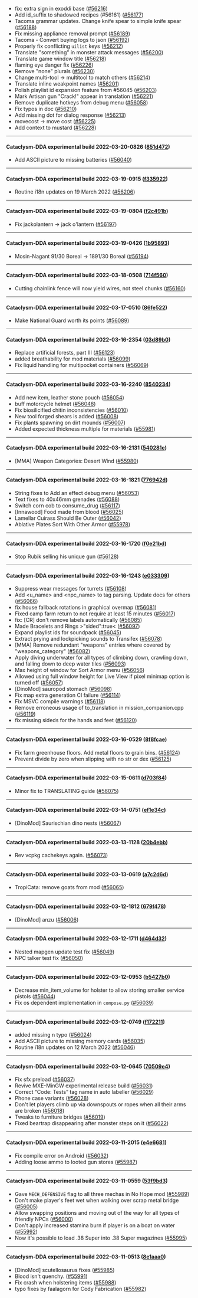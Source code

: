 * fix: extra sign in exoddi base ([#56216](https://github.com/CleverRaven/Cataclysm-DDA/pull/56216))
* Add id_suffix to shadowed recipes (#56161) ([#56177](https://github.com/CleverRaven/Cataclysm-DDA/pull/56177))
* Tacoma grammar updates. Change knife spear to simple knife spear ([#56188](https://github.com/CleverRaven/Cataclysm-DDA/pull/56188))
* Fix missing appliance removal prompt ([#56189](https://github.com/CleverRaven/Cataclysm-DDA/pull/56189))
* Tacoma - Convert buying logs to json ([#56192](https://github.com/CleverRaven/Cataclysm-DDA/pull/56192))
* Properly fix conflicting `uilist` keys ([#56212](https://github.com/CleverRaven/Cataclysm-DDA/pull/56212))
* Translate "something" in monster attack messages ([#56200](https://github.com/CleverRaven/Cataclysm-DDA/pull/56200))
* Translate game window title ([#56218](https://github.com/CleverRaven/Cataclysm-DDA/pull/56218))
* flaming eye danger fix ([#56226](https://github.com/CleverRaven/Cataclysm-DDA/pull/56226))
* Remove "none" plurals ([#56230](https://github.com/CleverRaven/Cataclysm-DDA/pull/56230))
* Change multi-tool → multitool to match others ([#56214](https://github.com/CleverRaven/Cataclysm-DDA/pull/56214))
* Translate inline weakpoint names ([#56201](https://github.com/CleverRaven/Cataclysm-DDA/pull/56201))
* Polish playlist id expansion feature from #56045 ([#56203](https://github.com/CleverRaven/Cataclysm-DDA/pull/56203))
* Mark Artisan gun "Crack!" appear in translation ([#56221](https://github.com/CleverRaven/Cataclysm-DDA/pull/56221))
* Remove duplicate hotkeys from debug menu ([#56058](https://github.com/CleverRaven/Cataclysm-DDA/pull/56058))
* Fix typos in doc ([#56210](https://github.com/CleverRaven/Cataclysm-DDA/pull/56210))
* Add missing dot for dialog response ([#56213](https://github.com/CleverRaven/Cataclysm-DDA/pull/56213))
* movecost → move cost ([#56225](https://github.com/CleverRaven/Cataclysm-DDA/pull/56225))
* Add context to mustard ([#56228](https://github.com/CleverRaven/Cataclysm-DDA/pull/56228))

---

#### Cataclysm-DDA experimental build 2022-03-20-0826 ([851d472](https://github.com/CleverRaven/Cataclysm-DDA/releases/tag/cdda-experimental-2022-03-20-0826))

* Add ASCII picture to missing batteries ([#56040](https://github.com/CleverRaven/Cataclysm-DDA/pull/56040))

---

#### Cataclysm-DDA experimental build 2022-03-19-0915 ([f335922](https://github.com/CleverRaven/Cataclysm-DDA/releases/tag/cdda-experimental-2022-03-19-0915))

* Routine i18n updates on 19 March 2022 ([#56206](https://github.com/CleverRaven/Cataclysm-DDA/pull/56206))

---

#### Cataclysm-DDA experimental build 2022-03-19-0804 ([f2c491b](https://github.com/CleverRaven/Cataclysm-DDA/releases/tag/cdda-experimental-2022-03-19-0804))

* Fix jackolantern → jack o'lantern ([#56197](https://github.com/CleverRaven/Cataclysm-DDA/pull/56197))

---

#### Cataclysm-DDA experimental build 2022-03-19-0426 ([1b95893](https://github.com/CleverRaven/Cataclysm-DDA/releases/tag/cdda-experimental-2022-03-19-0426))

* Mosin-Nagant 91/30 Boreal → 1891/30 Boreal ([#56194](https://github.com/CleverRaven/Cataclysm-DDA/pull/56194))

---

#### Cataclysm-DDA experimental build 2022-03-18-0508 ([714f560](https://github.com/CleverRaven/Cataclysm-DDA/releases/tag/cdda-experimental-2022-03-18-0508))

* Cutting chainlink fence will now yield wires, not steel chunks ([#56160](https://github.com/CleverRaven/Cataclysm-DDA/pull/56160))

---

#### Cataclysm-DDA experimental build 2022-03-17-0510 ([86fe522](https://github.com/CleverRaven/Cataclysm-DDA/releases/tag/cdda-experimental-2022-03-17-0510))

* Make National Guard worth its points ([#56089](https://github.com/CleverRaven/Cataclysm-DDA/pull/56089))

---

#### Cataclysm-DDA experimental build 2022-03-16-2354 ([03d89b0](https://github.com/CleverRaven/Cataclysm-DDA/releases/tag/cdda-experimental-2022-03-16-2354))

* Replace artificial forests, part III ([#56123](https://github.com/CleverRaven/Cataclysm-DDA/pull/56123))
* added breathability for mod materials ([#56099](https://github.com/CleverRaven/Cataclysm-DDA/pull/56099))
* Fix liquid handling for multipocket containers ([#56069](https://github.com/CleverRaven/Cataclysm-DDA/pull/56069))

---

#### Cataclysm-DDA experimental build 2022-03-16-2240 ([8540234](https://github.com/CleverRaven/Cataclysm-DDA/releases/tag/cdda-experimental-2022-03-16-2240))

* Add new item, leather stone pouch ([#56054](https://github.com/CleverRaven/Cataclysm-DDA/pull/56054))
* buff motorcycle helmet ([#56048](https://github.com/CleverRaven/Cataclysm-DDA/pull/56048))
* Fix biosilicified chitin inconsistencies ([#56010](https://github.com/CleverRaven/Cataclysm-DDA/pull/56010))
* New tool forged shears is added ([#56008](https://github.com/CleverRaven/Cataclysm-DDA/pull/56008))
* Fix plants spawning on dirt mounds ([#56007](https://github.com/CleverRaven/Cataclysm-DDA/pull/56007))
* Added expected thickness multiple for materials ([#55981](https://github.com/CleverRaven/Cataclysm-DDA/pull/55981))

---

#### Cataclysm-DDA experimental build 2022-03-16-2131 ([540281e](https://github.com/CleverRaven/Cataclysm-DDA/releases/tag/cdda-experimental-2022-03-16-2131))

* [MMA] Weapon Categories: Desert Wind ([#55980](https://github.com/CleverRaven/Cataclysm-DDA/pull/55980))

---

#### Cataclysm-DDA experimental build 2022-03-16-1821 ([776942d](https://github.com/CleverRaven/Cataclysm-DDA/releases/tag/cdda-experimental-2022-03-16-1821))

* String fixes to Add an effect debug menu ([#56053](https://github.com/CleverRaven/Cataclysm-DDA/pull/56053))
* Text fixes to 40x46mm grenades ([#56088](https://github.com/CleverRaven/Cataclysm-DDA/pull/56088))
* Switch corn cob to consume_drug ([#56117](https://github.com/CleverRaven/Cataclysm-DDA/pull/56117))
* [Innawood] Food made from blood ([#56025](https://github.com/CleverRaven/Cataclysm-DDA/pull/56025))
* Lamellar Cuirass Should Be Outer ([#56042](https://github.com/CleverRaven/Cataclysm-DDA/pull/56042))
* Ablative Plates Sort With Other Armor ([#55978](https://github.com/CleverRaven/Cataclysm-DDA/pull/55978))

---

#### Cataclysm-DDA experimental build 2022-03-16-1720 ([f0e21bd](https://github.com/CleverRaven/Cataclysm-DDA/releases/tag/cdda-experimental-2022-03-16-1720))

* Stop Rubik selling his unique gun ([#56128](https://github.com/CleverRaven/Cataclysm-DDA/pull/56128))

---

#### Cataclysm-DDA experimental build 2022-03-16-1243 ([e033309](https://github.com/CleverRaven/Cataclysm-DDA/releases/tag/cdda-experimental-2022-03-16-1243))

* Suppress wear messages for turrets ([#56108](https://github.com/CleverRaven/Cataclysm-DDA/pull/56108))
* Add <u_name> and <npc_name> to tag parsing. Update docs for others ([#56066](https://github.com/CleverRaven/Cataclysm-DDA/pull/56066))
* fix house fallback rotations in graphical overmap ([#56081](https://github.com/CleverRaven/Cataclysm-DDA/pull/56081))
* Fixed camp farm return to not require at least 15 minutes ([#56017](https://github.com/CleverRaven/Cataclysm-DDA/pull/56017))
* fix: [CR] don't remove labels automatically ([#56085](https://github.com/CleverRaven/Cataclysm-DDA/pull/56085))
* Made Bracelets and Rings >"sided":true< ([#56097](https://github.com/CleverRaven/Cataclysm-DDA/pull/56097))
* Expand playlist ids for soundpack ([#56045](https://github.com/CleverRaven/Cataclysm-DDA/pull/56045))
* Extract prying and lockpicking sounds to Transifex ([#56078](https://github.com/CleverRaven/Cataclysm-DDA/pull/56078))
* [MMA] Remove redundant "weapons" entries where covered by "weapons_category" ([#56082](https://github.com/CleverRaven/Cataclysm-DDA/pull/56082))
* Apply diving underwater for all types of climbing down, crawling down, and falling down to deep water tiles ([#56093](https://github.com/CleverRaven/Cataclysm-DDA/pull/56093))
* Max height of window for Sort Armor menu ([#56056](https://github.com/CleverRaven/Cataclysm-DDA/pull/56056))
* Allowed using full window height for Live View if pixel minimap option is turned off ([#56057](https://github.com/CleverRaven/Cataclysm-DDA/pull/56057))
* [DinoMod] sauropod stomach ([#56098](https://github.com/CleverRaven/Cataclysm-DDA/pull/56098))
* Fix map extra generation CI failure ([#56114](https://github.com/CleverRaven/Cataclysm-DDA/pull/56114))
* Fix MSVC compile warnings ([#56118](https://github.com/CleverRaven/Cataclysm-DDA/pull/56118))
* Remove erroneous usage of to_translation in mission_companion.cpp ([#56119](https://github.com/CleverRaven/Cataclysm-DDA/pull/56119))
* fix missing sideds for the hands and feet ([#56120](https://github.com/CleverRaven/Cataclysm-DDA/pull/56120))

---

#### Cataclysm-DDA experimental build 2022-03-16-0529 ([8f8fcae](https://github.com/CleverRaven/Cataclysm-DDA/releases/tag/cdda-experimental-2022-03-16-0529))

* Fix farm greenhouse floors. Add metal floors to grain bins. ([#56124](https://github.com/CleverRaven/Cataclysm-DDA/pull/56124))
* Prevent divide by zero when slipping with no str or dex ([#56125](https://github.com/CleverRaven/Cataclysm-DDA/pull/56125))

---

#### Cataclysm-DDA experimental build 2022-03-15-0611 ([d703f84](https://github.com/CleverRaven/Cataclysm-DDA/releases/tag/cdda-experimental-2022-03-15-0611))

* Minor fix to TRANSLATING guide ([#56075](https://github.com/CleverRaven/Cataclysm-DDA/pull/56075))

---

#### Cataclysm-DDA experimental build 2022-03-14-0751 ([ef1e34c](https://github.com/CleverRaven/Cataclysm-DDA/releases/tag/cdda-experimental-2022-03-14-0751))

* [DinoMod] Saurischian dino nests ([#56067](https://github.com/CleverRaven/Cataclysm-DDA/pull/56067))

---

#### Cataclysm-DDA experimental build 2022-03-13-1128 ([20b4ebb](https://github.com/CleverRaven/Cataclysm-DDA/releases/tag/cdda-experimental-2022-03-13-1128))

* Rev vcpkg cachekeys again. ([#56073](https://github.com/CleverRaven/Cataclysm-DDA/pull/56073))

---

#### Cataclysm-DDA experimental build 2022-03-13-0619 ([a7c2d6d](https://github.com/CleverRaven/Cataclysm-DDA/releases/tag/cdda-experimental-2022-03-13-0619))

* TropiCata: remove goats from mod ([#56065](https://github.com/CleverRaven/Cataclysm-DDA/pull/56065))

---

#### Cataclysm-DDA experimental build 2022-03-12-1812 ([679f478](https://github.com/CleverRaven/Cataclysm-DDA/releases/tag/cdda-experimental-2022-03-12-1812))

* [DinoMod] anzu ([#56006](https://github.com/CleverRaven/Cataclysm-DDA/pull/56006))

---

#### Cataclysm-DDA experimental build 2022-03-12-1711 ([d464d32](https://github.com/CleverRaven/Cataclysm-DDA/releases/tag/cdda-experimental-2022-03-12-1711))

* Nested mapgen update test fix ([#56049](https://github.com/CleverRaven/Cataclysm-DDA/pull/56049))
* NPC talker test fix ([#56050](https://github.com/CleverRaven/Cataclysm-DDA/pull/56050))

---

#### Cataclysm-DDA experimental build 2022-03-12-0953 ([b5427b0](https://github.com/CleverRaven/Cataclysm-DDA/releases/tag/cdda-experimental-2022-03-12-0953))

* Decrease min_item_volume for holster to allow storing smaller service pistols ([#56044](https://github.com/CleverRaven/Cataclysm-DDA/pull/56044))
* Fix os dependent implementation in `compose.py` ([#56039](https://github.com/CleverRaven/Cataclysm-DDA/pull/56039))

---

#### Cataclysm-DDA experimental build 2022-03-12-0749 ([f172211](https://github.com/CleverRaven/Cataclysm-DDA/releases/tag/cdda-experimental-2022-03-12-0749))

* added missing n typo ([#56024](https://github.com/CleverRaven/Cataclysm-DDA/pull/56024))
* Add ASCII picture to missing memory cards ([#56035](https://github.com/CleverRaven/Cataclysm-DDA/pull/56035))
* Routine i18n updates on 12 March 2022 ([#56046](https://github.com/CleverRaven/Cataclysm-DDA/pull/56046))

---

#### Cataclysm-DDA experimental build 2022-03-12-0645 ([70509e4](https://github.com/CleverRaven/Cataclysm-DDA/releases/tag/cdda-experimental-2022-03-12-0645))

* Fix sfx preload ([#56037](https://github.com/CleverRaven/Cataclysm-DDA/pull/56037))
* Revive MXE-MinGW experimental release build ([#56031](https://github.com/CleverRaven/Cataclysm-DDA/pull/56031))
* Correct “Code: Tests” tag name in auto labeller ([#56029](https://github.com/CleverRaven/Cataclysm-DDA/pull/56029))
* Phone case variants ([#56028](https://github.com/CleverRaven/Cataclysm-DDA/pull/56028))
* Don't let players climb up via downspouts or ropes when all their arms are broken ([#56018](https://github.com/CleverRaven/Cataclysm-DDA/pull/56018))
* Tweaks to furniture bridges ([#56019](https://github.com/CleverRaven/Cataclysm-DDA/pull/56019))
* Fixed beartrap disappearing after monster steps on it ([#56022](https://github.com/CleverRaven/Cataclysm-DDA/pull/56022))

---

#### Cataclysm-DDA experimental build 2022-03-11-2015 ([e4e6681](https://github.com/CleverRaven/Cataclysm-DDA/releases/tag/cdda-experimental-2022-03-11-2015))

* Fix compile error on Android ([#56032](https://github.com/CleverRaven/Cataclysm-DDA/pull/56032))
* Adding loose ammo to looted gun stores ([#55987](https://github.com/CleverRaven/Cataclysm-DDA/pull/55987))

---

#### Cataclysm-DDA experimental build 2022-03-11-0559 ([53f9bd3](https://github.com/CleverRaven/Cataclysm-DDA/releases/tag/cdda-experimental-2022-03-11-0559))

* Gave `MECH_DEFENSIVE` flag to all three mechas in No Hope mod ([#55989](https://github.com/CleverRaven/Cataclysm-DDA/pull/55989))
* Don't make player's feet wet when walking over scrap metal bridge ([#56005](https://github.com/CleverRaven/Cataclysm-DDA/pull/56005))
* Allow swapping positions and moving out of the way for all types of friendly NPCs ([#56000](https://github.com/CleverRaven/Cataclysm-DDA/pull/56000))
* Don't apply increased stamina burn if player is on a boat on water ([#55992](https://github.com/CleverRaven/Cataclysm-DDA/pull/55992))
* Now it's possible to load .38 Super into .38 Super magazines ([#55995](https://github.com/CleverRaven/Cataclysm-DDA/pull/55995))

---

#### Cataclysm-DDA experimental build 2022-03-11-0513 ([8e1aaa0](https://github.com/CleverRaven/Cataclysm-DDA/releases/tag/cdda-experimental-2022-03-11-0513))

* [DinoMod] scutellosaurus fixes ([#55985](https://github.com/CleverRaven/Cataclysm-DDA/pull/55985))
* Blood isn't quenchy. ([#55991](https://github.com/CleverRaven/Cataclysm-DDA/pull/55991))
* Fix crash when holstering items ([#55988](https://github.com/CleverRaven/Cataclysm-DDA/pull/55988))
* typo fixes by faalagorn for Cody Fabrication ([#55982](https://github.com/CleverRaven/Cataclysm-DDA/pull/55982))
